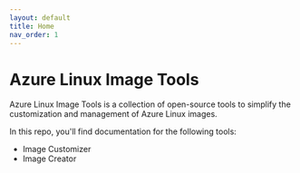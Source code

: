 ```yaml
---
layout: default
title: Home
nav_order: 1
---
```


# Azure Linux Image Tools

Azure Linux Image Tools is a collection of open-source tools to simplify the
customization and management of Azure Linux images.

In this repo, you'll find documentation for the following tools:

- Image Customizer
- Image Creator
